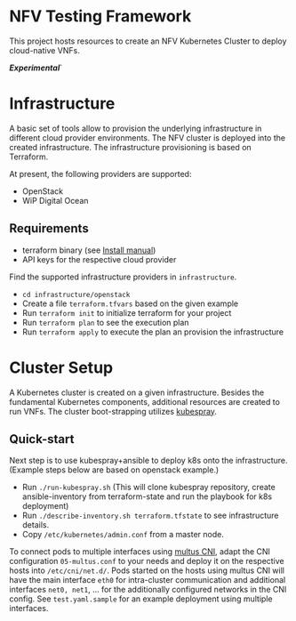 # NFV Testing Framework

This project hosts resources to create an NFV Kubernetes Cluster to deploy cloud-native VNFs.

**_Experimental_**`
# Infrastructure

A basic set of tools allow to provision the underlying infrastructure in different cloud provider environments. The NFV cluster is deployed into the created infrastructure. The infrastructure provisioning is based on Terraform.

At present, the following providers are supported:

   - OpenStack
   - WiP Digital Ocean

## Requirements

   - terraform binary (see [Install manual](https://www.terraform.io/intro/getting-started/install.html))
   - API keys for the respective cloud provider

Find the supported infrastructure providers in `infrastructure`.

   - `cd infrastructure/openstack`
   - Create a file `terraform.tfvars` based on the given example
   - Run `terraform init` to initialize terraform for your project
   - Run `terraform plan` to see the execution plan
   - Run `terraform apply` to execute the plan an provision the infrastructure

# Cluster Setup

A Kubernetes cluster is created on a given infrastructure. Besides the fundamental Kubernetes components, additional resources are created to run VNFs. The cluster boot-strapping utilizes [kubespray](https://kubespray.io/).
## Quick-start

Next step is to use kubespray+ansible to deploy k8s onto the infrastructure. (Example steps below are based on openstack example.)

   - Run `./run-kubespray.sh` (This will clone kubespray repository, create ansible-inventory from terraform-state and run the playbook for k8s deployment)
   - Run `./describe-inventory.sh terraform.tfstate` to see infrastructure details.
   - Copy `/etc/kubernetes/admin.conf` from a master node.

To connect pods to multiple interfaces using [multus CNI](https://github.com/Intel-Corp/multus-cni), adapt the CNI configuration `05-multus.conf` to your needs and deploy it on the respective hosts into `/etc/cni/net.d/`. Pods started on the hosts using multus CNI will have the main interface `eth0` for intra-cluster communication and additional interfaces `net0, net1`, ... for the additionally configured networks in the CNI config. See `test.yaml.sample` for an example deployment using multiple interfaces.
